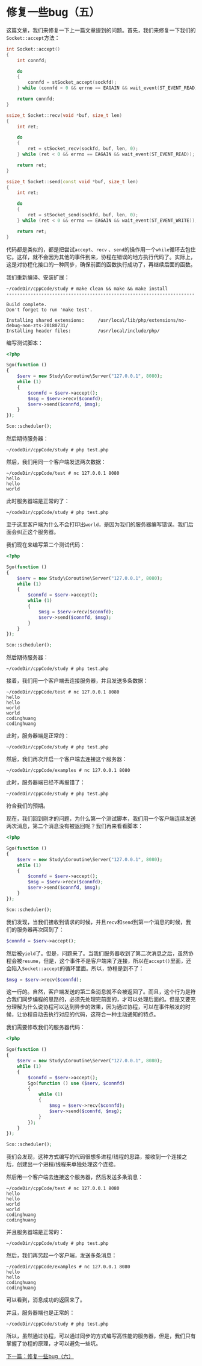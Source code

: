 # 修复一些bug（五）

这篇文章，我们来修复一下上一篇文章提到的问题。首先，我们来修复一下我们的`Socket::accept`方法：

```cpp
int Socket::accept()
{
    int connfd;

    do
    {
        connfd = stSocket_accept(sockfd);
    } while (connfd < 0 && errno == EAGAIN && wait_event(ST_EVENT_READ));

    return connfd;
}

ssize_t Socket::recv(void *buf, size_t len)
{
    int ret;

    do
    {
        ret = stSocket_recv(sockfd, buf, len, 0);
    } while (ret < 0 && errno == EAGAIN && wait_event(ST_EVENT_READ));

    return ret;
}

ssize_t Socket::send(const void *buf, size_t len)
{
    int ret;

    do
    {
        ret = stSocket_send(sockfd, buf, len, 0);
    } while (ret < 0 && errno == EAGAIN && wait_event(ST_EVENT_WRITE));

    return ret;
}
```

代码都是类似的，都是把尝试`accept`、`recv` 、`send`的操作用一个`while`循环去包住它。这样，就不会因为其他的事件到来，协程在错误的地方执行代码了。实际上，这是对协程化接口的一种同步，确保前面的函数执行成功了，再继续后面的函数。

我们重新编译、安装扩展：

```shell
~/codeDir/cppCode/study # make clean && make && make install
----------------------------------------------------------------------

Build complete.
Don't forget to run 'make test'.

Installing shared extensions:     /usr/local/lib/php/extensions/no-debug-non-zts-20180731/
Installing header files:          /usr/local/include/php/
```

编写测试脚本：

```php
<?php

Sgo(function ()
{
    $serv = new Study\Coroutine\Server("127.0.0.1", 8080);
    while (1)
    {
        $connfd = $serv->accept();
        $msg = $serv->recv($connfd);
        $serv->send($connfd, $msg);
    }
});

Sco::scheduler();

```

然后期待服务器：

```shell
~/codeDir/cppCode/study # php test.php

```

然后，我们用同一个客户端发送两次数据：

```shell
~/codeDir/cppCode/test # nc 127.0.0.1 8080
hello
hello
world

```

此时服务器端是正常的了：

```shell
~/codeDir/cppCode/study # php test.php

```

至于这里客户端为什么不会打印出`world`，是因为我们的服务器编写错误。我们后面会纠正这个服务器。

我们现在来编写第二个测试代码：

```php
<?php

Sgo(function ()
{
    $serv = new Study\Coroutine\Server("127.0.0.1", 8080);
    while (1)
    {
        $connfd = $serv->accept();
        while (1)
        {
            $msg = $serv->recv($connfd);
            $serv->send($connfd, $msg);
        }
    }
});

Sco::scheduler();
```

然后期待服务器：

```shell
~/codeDir/cppCode/study # php test.php

```

接着，我们用一个客户端去连接服务器，并且发送多条数据：

```shell
~/codeDir/cppCode/test # nc 127.0.0.1 8080
hello
hello
world
world
codinghuang
codinghuang

```

此时，服务器端是正常的：

```shell
~/codeDir/cppCode/study # php test.php

```

然后，我们再次开启一个客户端去连接这个服务器：

```shell
~/codeDir/cppCode/examples # nc 127.0.0.1 8080

```

此时，服务器端已经不再报错了：

```shell
~/codeDir/cppCode/study # php test.php

```

符合我们的预期。

现在，我们回到刚才的问题，为什么第一个测试脚本，我们用一个客户端连续发送两次消息，第二个消息没有被返回呢？我们再来看看脚本：

```php
<?php

Sgo(function ()
{
    $serv = new Study\Coroutine\Server("127.0.0.1", 8080);
    while (1)
    {
        $connfd = $serv->accept();
        $msg = $serv->recv($connfd);
        $serv->send($connfd, $msg);
    }
});

Sco::scheduler();
```

我们发现，当我们接收到请求的时候，并且`recv`和`send`到第一个消息的时候，我们的服务器再次回到了：

```php
$connfd = $serv->accept();
```

然后被`yield`了。但是，问题来了。当我们服务器收到了第二次消息之后，虽然协程会被`resume`，但是，这个事件不是客户端来了连接，所以在`accept()`里面，还会陷入`Socket::accept`的循环里面。所以，协程是到不了：

```php
$msg = $serv->recv($connfd);
```

这一行的。自然，客户端发送的第二条消息就不会被返回了。而且，这个行为是符合我们同步编程的思路的，必须先处理完前面的，才可以处理后面的。但是又要充分理解为什么说协程可以达到异步的效果，因为通过协程，可以在事件触发的时候，让协程自动去执行对应的代码，这符合一种主动通知的特点。

我们需要修改我们的服务器代码：

```php
<?php

Sgo(function ()
{
    $serv = new Study\Coroutine\Server("127.0.0.1", 8080);
    while (1)
    {
        $connfd = $serv->accept();
        Sgo(function () use ($serv, $connfd)
        {
            while (1)
            {
                $msg = $serv->recv($connfd);
                $serv->send($connfd, $msg);
            }
        });
    }
});

Sco::scheduler();
```

我们会发现，这种方式编写的代码很想多进程/线程的思路，接收到一个连接之后，创建出一个进程/线程来单独处理这个连接。

然后用一个客户端去连接这个服务器，然后发送多条消息：

```shell
~/codeDir/cppCode/test # nc 127.0.0.1 8080
hello
hello
world
world
codinghuang
codinghuang

```

并且服务器端是正常的：

```shell
~/codeDir/cppCode/study # php test.php

```

然后，我们再另起一个客户端，发送多条消息：

```shell
~/codeDir/cppCode/examples # nc 127.0.0.1 8080
hello
hello
codinghuang
codinghuang

```

可以看到，消息成功的返回来了。

并且，服务器端也是正常的：

```shell
~/codeDir/cppCode/study # php test.php

```

所以，虽然通过协程，可以通过同步的方式编写高性能的服务器，但是，我们只有掌握了协程的原理，才可以避免一些坑。

[下一篇：修复一些bug（六）](./《PHP扩展开发》-协程-修复一些bug（六）.md)
